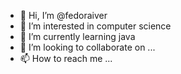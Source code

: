 - 👋 Hi, I’m @fedoraiver
- 👀 I’m interested in computer science
- 🌱 I’m currently learning java
- 💞️ I’m looking to collaborate on ...
- 📫 How to reach me ...

<!---
fedoraiver/fedoraiver is a ✨ special ✨ repository because its `README.md` (this file) appears on your GitHub profile.
You can click the Preview link to take a look at your changes.
--->

